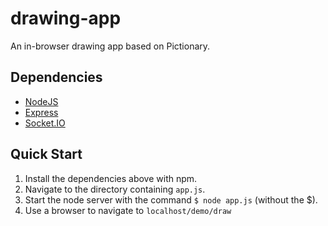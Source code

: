 # drawing-app
An in-browser drawing app based on Pictionary.

## Dependencies
- [NodeJS](https://nodejs.org/)
- [Express](http://expressjs.com/)
- [Socket.IO](http://socket.io/)

## Quick Start
1. Install the dependencies above with npm.
2. Navigate to the directory containing `app.js`.
3. Start the node server with the command `$ node app.js` (without the $).
4. Use a browser to navigate to `localhost/demo/draw`
